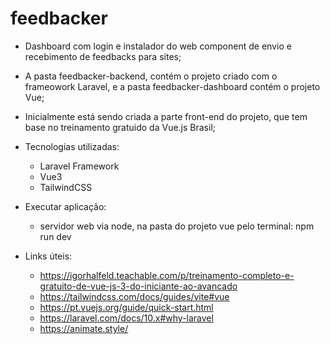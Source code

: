 # feedbacker

- Dashboard com login e instalador do web component de envio e recebimento de feedbacks para sites;

- A pasta feedbacker-backend, contém o projeto criado com o frameowork Laravel, e a pasta feedbacker-dashboard contém o projeto Vue;

- Inicialmente está sendo criada a parte front-end do projeto, que tem base no treinamento gratuido da Vue.js Brasil;

* Tecnologias utilizadas:
	- Laravel Framework
	- Vue3
	- TailwindCSS

* Executar aplicação:
	- servidor web via node, na pasta do projeto vue pelo terminal: npm run dev

* Links úteis:
	- https://igorhalfeld.teachable.com/p/treinamento-completo-e-gratuito-de-vue-js-3-do-iniciante-ao-avancado
	- https://tailwindcss.com/docs/guides/vite#vue
	- https://pt.vuejs.org/guide/quick-start.html
	- https://laravel.com/docs/10.x#why-laravel
	- https://animate.style/